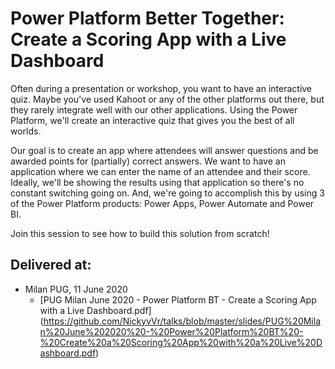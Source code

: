 # Power Platform Better Together: Create a Scoring App with a Live Dashboard

Often during a presentation or workshop, you want to have an interactive quiz.
Maybe you've used Kahoot or any of the other platforms out there, but they rarely integrate well with our other applications. Using the Power Platform, we'll create an interactive quiz that gives you the best of all worlds.

Our goal is to create an app where attendees will answer questions and be awarded points for (partially) correct answers.
We want to have an application where we can enter the name of an attendee and their score. Ideally, we'll be showing the results using that application so there's no constant switching going on.
And, we're going to accomplish this by using 3 of the Power Platform products: Power Apps, Power Automate and Power BI.

Join this session to see how to build this solution from scratch!

## Delivered at:
* Milan PUG, 11 June 2020  
  * [PUG Milan June 2020 - Power Platform BT - Create a Scoring App with a Live Dashboard.pdf]
  (https://github.com/NickyvVr/talks/blob/master/slides/PUG%20Milan%20June%202020%20-%20Power%20Platform%20BT%20-%20Create%20a%20Scoring%20App%20with%20a%20Live%20Dashboard.pdf)
  

